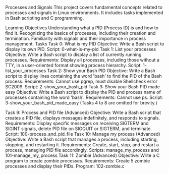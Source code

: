 Processes and Signals
This project covers fundamental concepts related to processes and signals in Linux environments. It includes tasks implemented in Bash scripting and C programming.

Learning Objectives
Understanding what a PID (Process ID) is and how to find it.
Recognizing the basics of processes, including their creation and termination.
Familiarity with signals and their importance in process management.
Tasks
Task 0: What is my PID
Objective: Write a Bash script to display its own PID.
Script: 0-what-is-my-pid
Task 1: List your processes
Objective: Write a Bash script to display a list of currently running processes.
Requirements: Display all processes, including those without a TTY, in a user-oriented format showing process hierarchy.
Script: 1-list_your_processes
Task 2: Show your Bash PID
Objective: Write a Bash script to display lines containing the word 'bash' to find the PID of the Bash process.
Requirements: Cannot use pgrep, must disable Shellcheck error SC2009.
Script: 2-show_your_bash_pid
Task 3: Show your Bash PID made easy
Objective: Write a Bash script to display the PID and process name of processes containing the word 'bash'.
Requirements: Cannot use ps.
Script: 3-show_your_bash_pid_made_easy
(Tasks 4 to 8 are omitted for brevity.)

Task 9: Process and PID file (Advanced)
Objective: Write a Bash script that creates a PID file, displays messages indefinitely, and responds to signals.
Requirements: Display specific messages on receiving SIGTERM and SIGINT signals, delete PID file on SIGQUIT or SIGTERM, and terminate.
Script: 100-process_and_pid_file
Task 10: Manage my process (Advanced)
Objective: Write a Bash script that manages a process, including starting, stopping, and restarting it.
Requirements: Create, start, stop, and restart a process, managing PID file accordingly.
Scripts: manage_my_process and 101-manage_my_process
Task 11: Zombie (Advanced)
Objective: Write a C program to create zombie processes.
Requirements: Create 5 zombie processes and display their PIDs.
Program: 102-zombie.c
